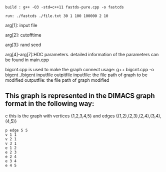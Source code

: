 ```
build : g++ -O3 -std=c++11 fastds-pure.cpp -o fastcds

run: ./fastcds ./file.txt 30 1 100 100000 2 10
```
arg[1]: input file

arg[2]: cutofftime

arg[3]: rand seed

arg[4]-arg[7]:HDC parameters. detailed information of the parameters can be found in main.cpp

bigcnt.cpp is used to make the graph connect
usage:
g++ bigcnt.cpp -o bigcnt
./bigcnt inputfile outpitfile
inputfile: the file path of graph to be modified
outputfile: the file path of graph modified

## This graph is represented in the DIMACS graph format in the following way:

c this is the graph with vertices {1,2,3,4,5} and edges {(1,2),(2,3),(2,4),(3,4),(4,5)}
```
p edge 5 5
v 1 1
v 2 1
v 3 1
e 1 2
e 2 3
e 2 4
e 3 4
e 4 5
```
